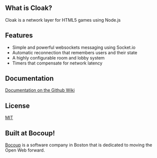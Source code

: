 ## What is Cloak?

Cloak is a network layer for HTML5 games using Node.js

## Features

* Simple and powerful websockets messaging using Socket.io
* Automatic reconnection that remembers users and their state
* A highly configurable room and lobby system
* Timers that compensate for network latency

## Documentation

[Documentation on the Github Wiki](https://github.com/bocoup/cloak/wiki)

## License

[MIT](https://github.com/bocoup/cloak/blob/master/LICENSE)

## Built at Bocoup!

[Bocoup](http://bocoup.com/) is a software company in Boston that is dedicated to moving the Open Web forward.
